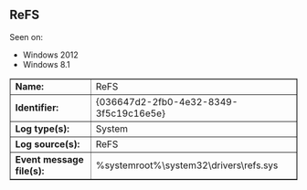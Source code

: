 ## ReFS

Seen on:
* Windows 2012
* Windows 8.1

<table border="1" class="docutils">
  <tbody>
    <tr>
      <td><b>Name:</b></td>
      <td>ReFS</td>
    </tr>
    <tr>
      <td><b>Identifier:</b></td>
      <td>{036647d2-2fb0-4e32-8349-3f5c19c16e5e}</td>
    </tr>
    <tr>
      <td><b>Log type(s):</b></td>
      <td>System</td>
    </tr>
    <tr>
      <td><b>Log source(s):</b></td>
      <td>ReFS</td>
    </tr>
    <tr>
      <td><b>Event message file(s):</b></td>
      <td>%systemroot%\system32\drivers\refs.sys</td>
    </tr>
  </tbody>
</table>

&nbsp;

